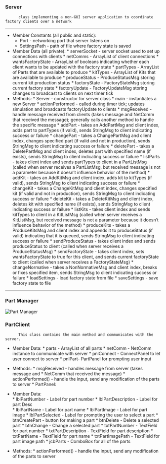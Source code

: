 ### Server
          class implementing a non-GUI server application to coordinate factory clients over a network

***

* Member Constants (all public and static):
     * Port - networking port that server listens on
     * SettingsPath - path of file where factory state is saved
* Member Data (all private):
      * serverSocket - server socket used to set up connections with clients
      * netComms - ArrayList of client connections
      * wantsFactoryState - ArrayList of booleans indicating whether each client wants to be updated with the factory state
      * partTypes - ArrayList of Parts that are available to produce
      * kitTypes - ArrayList of Kits that are available to produce
      * produceStatus - ProduceStatusMsg storing current kit production status
      * factoryState - FactoryStateMsg storing current factory state
      * factoryUpdate - FactoryUpdateMsg storing changes to broadcast to clients on next timer tick
* Methods:
      * Server - constructor for server class
      * main - instantiates a new Server
      * actionPerformed - called during timer tick; updates simulation and broadcasts factoryUpdate to clients
      * msgReceived - handle message received from clients (takes message and NetComm that received the message); generally calls another method to handle the specific message
      * addPart - takes an AddPartMsg and client index, adds part to partTypes (if valid), sends StringMsg to client indicating success or failure
      * changePart - takes a ChangePartMsg and client index, changes specified part (if valid and not in production), sends StringMsg to client indicating success or failure
      * deletePart - takes a DeletePartMsg and client index, deletes part with specified name (if exists), sends StringMsg to client indicating success or failure
      * listParts - takes client index and sends partTypes to client in a PartListMsg (called when server receives a PartListMsg, but received message is not a parameter because it doesn’t influence behavior of the method)
      * addKit - takes an AddKitMsg and client index, adds kit to kitTypes (if valid), sends StringMsg to client indicating success or failure
      * changeKit - takes a ChangeKitMsg and client index, changes specified kit (if valid and not in production), sends StringMsg to client indicating success or failure
      * deleteKit - takes a DeleteKitMsg and client index, deletes kit with specified name (if exists), sends StringMsg to client indicating success or failure
      * listKits - takes client index and sends kitTypes to client in a KitListMsg (called when server receives a KitListMsg, but received message is not a parameter because it doesn’t influence behavior of the method)
      * produceKits - takes a ProduceKitsMsg and client index and appends it to produceStatus (if valid) indicating that it is queued, sends StringMsg to client indicating success or failure
      * sendProduceStatus - takes client index and sends produceStatus to client (called when server receives a ProduceStatusMsg)
      * sendFactoryState - takes client index, sets wantsFactoryState to true for this client, and sends current factoryState to client (called when server receives a FactoryStateMsg)
      * changeNormative - takes a NonNormativeMsg and client index, breaks or fixes specified item, sends StringMsg to client indicating success or failure
      * loadSettings - load factory state from file
      * saveSettings - save factory state to file

***

### Part Manager

![Part Manager](http://usc-csci200-fall2012.github.com/team11/design/images/image01.jpg)

### PartClient
          This class contains the main method and communicates with the server.
* Member Data:
      * parts - ArrayList of all parts
      * netComm - NetComm instance to communicate with server
      * pnlConnect - ConnectPanel to let user connect to server
      * pnlPart- PartPanel for prompting user input
* Methods:
      * msgReceived - handles message from server (takes message and
      * NetComm that received the message)
      * actionPerformed() - handle the input, send any modification of the parts to server
      * PartPanel:        
* Member Data:                
      * lblPartNumber - Label for part number
      * lblPartDescription - Label for part Desc                                                   
      * lblPartName - Label for part name
      * lblPartImage - Label for part image
      * lblPartSelected - Label for prompting the user to select a part
      * btnCreatePart - button for making a part
      * btnDelete - Delete a selected part
      * btnChange - Change a selected part
      * txtPartNumber - TextField for part number
      * txtPartDescription - TextField for part description
      * txtPartName - TextField for part name
      * txtPartImagePath - TextField for part image path
      * jcbParts - ComboBox for all of the parts
                      
* Methods:
      * actionPerformed() - handle the input, send any modification of the parts to server